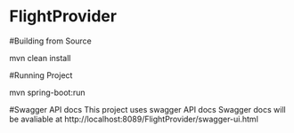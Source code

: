 # FlightProvider

#Building from Source

mvn clean install

#Running Project

mvn spring-boot:run

#Swagger API docs
This project uses swagger API docs
Swagger docs will be avaliable at http://localhost:8089/FlightProvider/swagger-ui.html
